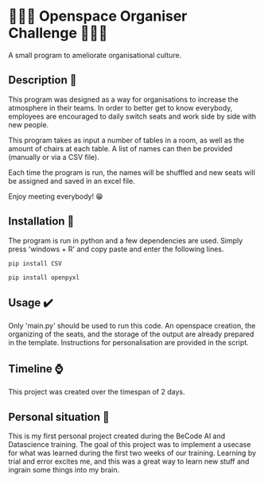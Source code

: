 # 💺💺💺 Openspace Organiser Challenge 💺💺💺
A small program to ameliorate organisational culture.

## Description 🔔

This program was designed as a way for organisations to increase the atmosphere in their teams. 
In order to better get to know everybody, employees are encouraged to daily switch seats and work side by side
with new people.

This program takes as input a number of tables in a room, as well as the amount of chairs at each table.
A list of names can then be provided (manually or via a CSV file).

Each time the program is run, the names will be shuffled and new seats will be assigned and saved in an excel file.

Enjoy meeting everybody! 😁

## Installation 🚧

The program is run in python and a few dependencies are used.
Simply press 'windows + R' and copy paste and enter the following lines.

`pip install CSV`

`pip install openpyxl`


## Usage ✔️
Only 'main.py' should be used to run this code.
An openspace creation, the organizing of the seats, and the storage of the output are already prepared in the template.
Instructions for personalisation are provided in the script.

## Timeline ⌚
This project was created over the timespan of 2 days.

## Personal situation 🙋
This is my first personal project created during the BeCode AI and Datascience training.
The goal of this project was to implement a usecase for what was learned during the first two weeks of our training.
Learning by trial and error excites me, and this was a great way to learn new stuff and ingrain some things into my brain.